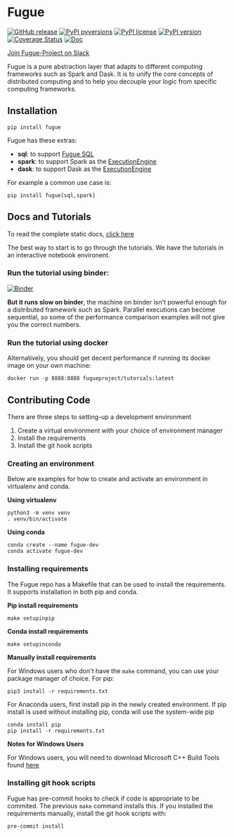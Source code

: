 # Fugue

[![GitHub release](https://img.shields.io/github/release/fugue-project/fugue.svg)](https://GitHub.com/fugue-project/fugue)
[![PyPI pyversions](https://img.shields.io/pypi/pyversions/fugue.svg)](https://pypi.python.org/pypi/fugue/)
[![PyPI license](https://img.shields.io/pypi/l/fugue.svg)](https://pypi.python.org/pypi/fugue/)
[![PyPI version](https://badge.fury.io/py/fugue.svg)](https://pypi.python.org/pypi/fugue/)
[![Coverage Status](https://coveralls.io/repos/github/fugue-project/fugue/badge.svg)](https://coveralls.io/github/fugue-project/fugue)
[![Doc](https://readthedocs.org/projects/fugue/badge)](https://fugue.readthedocs.org)

[Join Fugue-Project on Slack](https://join.slack.com/t/fugue-project/shared_invite/zt-he6tcazr-OCkj2GEv~J9UYoZT3FPM4g)

Fugue is a pure abstraction layer that adapts to different computing frameworks
such as Spark and Dask. It is to unify the core concepts of distributed computing and
to help you decouple your logic from specific computing frameworks.

## Installation
```
pip install fugue
```

Fugue has these extras:
* **sql**: to support [Fugue SQL](https://fugue-tutorials.readthedocs.io/en/latest/tutorials/sql.html)
* **spark**: to support Spark as the [ExecutionEngine](https://fugue-tutorials.readthedocs.io/en/latest/tutorials/execution_engine.html)
* **dask**: to support Dask as the [ExecutionEngine](https://fugue-tutorials.readthedocs.io/en/latest/tutorials/execution_engine.html)

For example a common use case is:
```
pip install fugue[sql,spark]
```


## Docs and Tutorials

To read the complete static docs, [click here](https://fugue.readthedocs.org)

The best way to start is to go through the tutorials. We have the tutorials in an interactive notebook environent.

### Run the tutorial using binder:
[![Binder](https://mybinder.org/badge_logo.svg)](https://mybinder.org/v2/gh/fugue-project/tutorials/master)

**But it runs slow on binder**, the machine on binder isn't powerful enough for
a distributed framework such as Spark. Parallel executions can become sequential, so some of the
performance comparison examples will not give you the correct numbers.

### Run the tutorial using docker

Alternatively, you should get decent performance if running its docker image on your own machine:

```
docker run -p 8888:8888 fugueproject/tutorials:latest
```


## Contributing Code

There are three steps to setting-up a development environment
1. Create a virtual environment with your choice of environment manager
2. Install the requirements
3. Install the git hook scripts

### Creating an environment

Below are examples for how to create and activate an environment in virtualenv and conda.

**Using virtualenv**
```
python3 -m venv venv
. venv/bin/activate

```

**Using conda**
```
conda create --name fugue-dev
conda activate fugue-dev
```

### Installing requirements

The Fugue repo has a Makefile that can be used to install the requirements. It supports installation in both
pip and conda.

**Pip install requirements**
```
make setupinpip
```

**Conda install requirements**

```
make setupinconda
```

**Manually install requirements**

For Windows users who don't have the `make` command, you can use your package manager of choice. For pip:

```
pip3 install -r requirements.txt
```

For Anaconda users, first install pip in the newly created environment. If pip install is used without installing pip, conda will use
the system-wide pip

```
conda install pip
pip install -r requirements.txt
```

**Notes for Windows Users**

For Windows users, you will need to download Microsoft C++ Build Tools found [here](https://visualstudio.microsoft.com/visual-cpp-build-tools/)

### Installing git hook scripts

Fugue has pre-commit hooks to check if code is appropriate to be commited. The previous `make` command installs this. 
If you installed the requirements manually, install the git hook scripts with:
```
pre-commit install
```